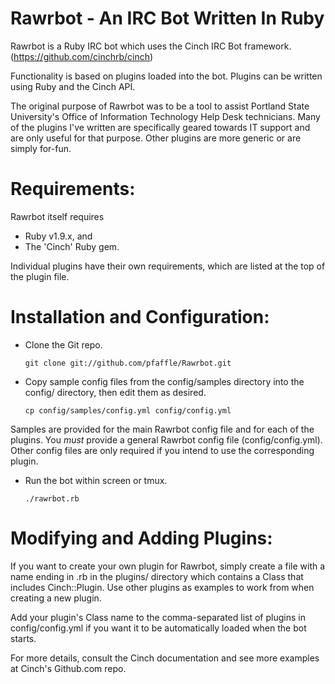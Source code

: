 Rawrbot - An IRC Bot Written In Ruby
====================================

Rawrbot is a Ruby IRC bot which uses the Cinch IRC Bot framework. (https://github.com/cinchrb/cinch)

Functionality is based on plugins loaded into the bot. Plugins can be written using Ruby and the Cinch API.

The original purpose of Rawrbot was to be a tool to assist Portland State University's Office of Information Technology Help Desk technicians. Many of the plugins I've written are specifically geared towards IT support and are only useful for that purpose. Other plugins are more generic or are simply for-fun.

Requirements:
=============

Rawrbot itself requires
* Ruby v1.9.x, and
* The 'Cinch' Ruby gem.

Individual plugins have their own requirements, which are listed at the top of the plugin file.

Installation and Configuration:
===============================

* Clone the Git repo.

    `git clone git://github.com/pfaffle/Rawrbot.git`

* Copy sample config files from the config/samples directory into the config/ directory, then edit them as desired.

    `cp config/samples/config.yml config/config.yml`

Samples are provided for the main Rawrbot config file and for each of the plugins. You *must* provide a general Rawrbot config file (config/config.yml). Other config files are only required if you intend to use the corresponding plugin.
 
* Run the bot within screen or tmux.

    `./rawrbot.rb`

Modifying and Adding Plugins:
=============================

If you want to create your own plugin for Rawrbot, simply create a file with a name ending in .rb in the plugins/ directory which contains a Class that includes Cinch::Plugin. Use other plugins as examples to work from when creating a new plugin.

Add your plugin's Class name to the comma-separated list of plugins in config/config.yml if you want it to be automatically loaded when the bot starts.

For more details, consult the Cinch documentation and see more examples at Cinch's Github.com repo.
